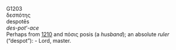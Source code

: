 <body>
  <p>G1203<br>  δεσπότης  <br> despotēs  <br><i>des-pot‘-ace </i><br>Perhaps from <a href="g1210.htm">1210</a> and   πόσις    posis   (a <i>husband</i>); an absolute <i>ruler</i> (“despot”): - Lord, master.<br></p>
 </body>